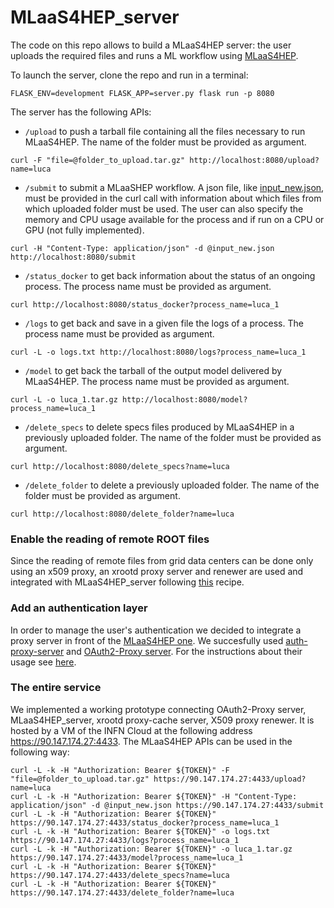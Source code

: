 # MLaaS4HEP_server
The code on this repo allows to build a MLaaS4HEP server: the user uploads the required files and runs a ML workflow using [MLaaS4HEP](https://github.com/vkuznet/MLaaS4HEP).

To launch the server, clone the repo and run in a terminal:
```
FLASK_ENV=development FLASK_APP=server.py flask run -p 8080
```

The server has the following APIs:
- `/upload` to push a tarball file containing all the files necessary to run MLaaS4HEP. The name of the folder must be provided as argument.
```
curl -F "file=@folder_to_upload.tar.gz" http://localhost:8080/upload?name=luca
```
- `/submit` to submit a MLaaSHEP workflow. A json file, like [input_new.json](https://github.com/lgiommi/MLaaS4HEP_server/blob/master/input_new.json), must be provided in the curl call with information about which files from which uploaded folder must be used. The user can also specify the memory and CPU usage available for the process and if run on a CPU or GPU (not fully implemented).
```
curl -H "Content-Type: application/json" -d @input_new.json http://localhost:8080/submit
```
- `/status_docker` to get back information about the status of an ongoing process. The process name must be provided as argument. 
```
curl http://localhost:8080/status_docker?process_name=luca_1
```
- `/logs` to get back and save in a given file the logs of a process. The process name must be provided as argument. 
```
curl -L -o logs.txt http://localhost:8080/logs?process_name=luca_1
```
- `/model` to get back the tarball of the output model delivered by MLaaS4HEP. The process name must be provided as argument. 
```
curl -L -o luca_1.tar.gz http://localhost:8080/model?process_name=luca_1
```
- `/delete_specs` to delete specs files produced by MLaaS4HEP in a previously uploaded folder. The name of the folder must be provided as argument.
```
curl http://localhost:8080/delete_specs?name=luca
```
- `/delete_folder` to delete a previously uploaded folder. The name of the folder must be provided as argument.
```
curl http://localhost:8080/delete_folder?name=luca
```

### Enable the reading of remote ROOT files
Since the reading of remote files from grid data centers can be done only using an x509 proxy, an xrootd proxy server and renewer are used and integrated with MLaaS4HEP_server following [this](https://github.com/comp-dev-cms-ita/compose-xrootd) recipe.

### Add an authentication layer
In order to manage the user's authentication we decided to integrate a proxy server in front of the [MLaaS4HEP one](https://github.com/lgiommi/MLaaS4HEP_server/blob/master/server.py). We succesfully used [auth-proxy-server](https://github.com/dmwm/auth-proxy-server.git) and [OAuth2-Proxy server](https://oauth2-proxy.github.io/oauth2-proxy/). For the instructions about their usage see [here](https://github.com/lgiommi/MLaaS4HEP_server/tree/master/doc).

### The entire service
We implemented a working prototype connecting OAuth2-Proxy server, MLaaS4HEP_server, xrootd proxy-cache server, X509 proxy renewer. It is hosted by a VM of the INFN Cloud at the following address https://90.147.174.27:4433. The MLaaS4HEP APIs can be used in the following way:
```
curl -L -k -H "Authorization: Bearer ${TOKEN}" -F "file=@folder_to_upload.tar.gz" https://90.147.174.27:4433/upload?name=luca
curl -L -k -H "Authorization: Bearer ${TOKEN}" -H "Content-Type: application/json" -d @input_new.json https://90.147.174.27:4433/submit
curl -L -k -H "Authorization: Bearer ${TOKEN}" https://90.147.174.27:4433/status_docker?process_name=luca_1
curl -L -k -H "Authorization: Bearer ${TOKEN}" -o logs.txt https://90.147.174.27:4433/logs?process_name=luca_1
curl -L -k -H "Authorization: Bearer ${TOKEN}" -o luca_1.tar.gz https://90.147.174.27:4433/model?process_name=luca_1
curl -L -k -H "Authorization: Bearer ${TOKEN}" https://90.147.174.27:4433/delete_specs?name=luca
curl -L -k -H "Authorization: Bearer ${TOKEN}" https://90.147.174.27:4433/delete_folder?name=luca
```


